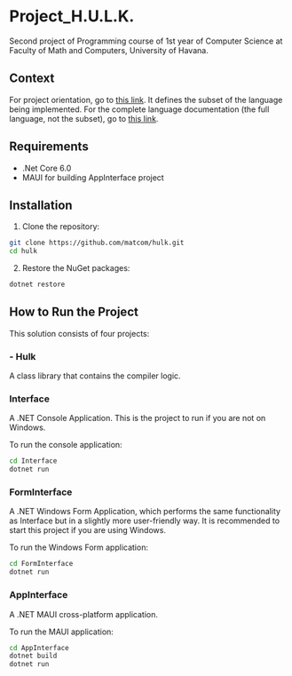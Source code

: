 ﻿# Project_H.U.L.K.
Second project of Programming course of 1st year of Computer Science at Faculty of Math and Computers, University of Havana.

## Context

For project orientation, go to [this link](https://github.com/matcom/programming/blob/main/projects/hulk). It defines the subset of the language being implemented. For the complete language documentation (the full language, not the subset), go to [this link](https://github.com/matcom/hulk).

## Requirements
- .Net Core 6.0
- MAUI for building AppInterface project

## Installation

1. Clone the repository:
  ```bash
  git clone https://github.com/matcom/hulk.git
  cd hulk
  ```

2. Restore the NuGet packages:
  ```bash
  dotnet restore
  ```

## How to Run the Project

This solution consists of four projects:

### - Hulk

A class library that contains the compiler logic.

### Interface

A .NET Console Application. This is the project to run if you are not on Windows.

To run the console application:
```bash
cd Interface
dotnet run
```

### FormInterface

A .NET Windows Form Application, which performs the same functionality as Interface but in a slightly more user-friendly way. It is recommended to start this project if you are using Windows.

To run the Windows Form application:
```bash
cd FormInterface
dotnet run
```

### AppInterface

A .NET MAUI cross-platform application.

To run the MAUI application:
```bash
cd AppInterface
dotnet build
dotnet run
```
